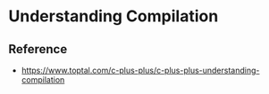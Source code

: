 # Understanding Compilation

## Reference

- https://www.toptal.com/c-plus-plus/c-plus-plus-understanding-compilation